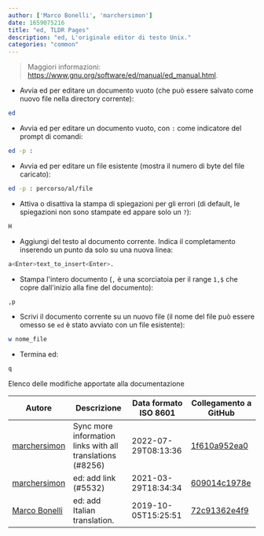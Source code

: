 ```yaml
---
author: ['Marco Bonelli', 'marchersimon']
date: 1659075216
title: "ed, TLDR Pages"
description: "ed, L'originale editor di testo Unix."
categories: "common"
---
```

> Maggiori informazioni: <https://www.gnu.org/software/ed/manual/ed_manual.html>.

- Avvia ed per editare un documento vuoto (che può essere salvato come nuovo file nella directory corrente):

```bash
ed
```

- Avvia ed per editare un documento vuoto, con `:` come indicatore del prompt di comandi:

```bash
ed -p :
```

- Avvia ed per editare un file esistente (mostra il numero di byte del file caricato):

```bash
ed -p : percorso/al/file
```

- Attiva o disattiva la stampa di spiegazioni per gli errori (di default, le spiegazioni non sono stampate ed appare solo un `?`):

```bash
H
```

- Aggiungi del testo al documento corrente. Indica il completamento inserendo un punto da solo su una nuova linea:

```bash
a<Enter>text_to_insert<Enter>.
```

- Stampa l'intero documento (`,` è una scorciatoia per il range `1,$` che copre dall'inizio alla fine del documento):

```bash
,p
```

- Scrivi il documento corrente su un nuovo file (il nome del file può essere omesso se `ed` è stato avviato con un file esistente):

```bash
w nome_file
```

- Termina ed:

```bash
q
```
Elenco delle modifiche apportate alla documentazione


Autore | Descrizione | Data formato ISO 8601 | Collegamento a GitHub
------|-----|-----|-----
[marchersimon](mailto:50295997+marchersimon@users.noreply.github.com) | Sync more information links with all translations (#8256) | 2022-07-29T08:13:36 | [1f610a952ea0](https://github.com/tldr-pages/tldr/commit/1f610a952ea0d53e0a1bdbd1246ef81f24db2f3f)
[marchersimon](mailto:50295997+marchersimon@users.noreply.github.com) | ed: add link (#5532) | 2021-03-29T18:34:34 | [609014c1978e](https://github.com/tldr-pages/tldr/commit/609014c1978e51d6b5872b3b47c3000f732a0f21)
[Marco Bonelli](mailto:marco@mebeim.net) | ed: add Italian translation. | 2019-10-05T15:25:51 | [72c91362e4f9](https://github.com/tldr-pages/tldr/commit/72c91362e4f9886a304e35f0802978cc961f1151)

